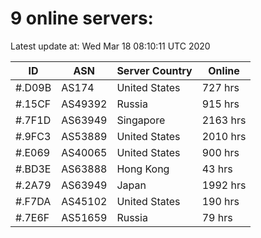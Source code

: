 # 9 online servers:

Latest update at: Wed Mar 18 08:10:11 UTC 2020

| ID | ASN | Server Country | Online |
| -- | --- | -------------- | ------ |
| #.D09B | AS174 | United States | 727 hrs |
| #.15CF | AS49392 | Russia | 915 hrs |
| #.7F1D | AS63949 | Singapore | 2163 hrs |
| #.9FC3 | AS53889 | United States | 2010 hrs |
| #.E069 | AS40065 | United States | 900 hrs |
| #.BD3E | AS63888 | Hong Kong | 43 hrs |
| #.2A79 | AS63949 | Japan | 1992 hrs |
| #.F7DA | AS45102 | United States | 190 hrs |
| #.7E6F | AS51659 | Russia | 79 hrs |

